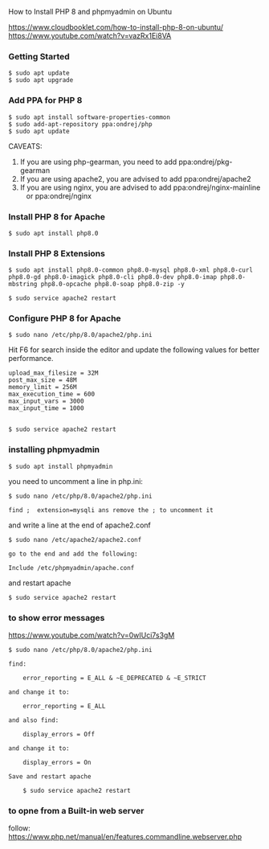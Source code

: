 How to Install PHP 8 and phpmyadmin on Ubuntu

https://www.cloudbooklet.com/how-to-install-php-8-on-ubuntu/
https://www.youtube.com/watch?v=vazRx1Ei8VA

### Getting Started

    $ sudo apt update
    $ sudo apt upgrade


### Add PPA for PHP 8
    $ sudo apt install software-properties-common
    $ sudo add-apt-repository ppa:ondrej/php
    $ sudo apt update

CAVEATS:
1. If you are using php-gearman, you need to add ppa:ondrej/pkg-gearman
2. If you are using apache2, you are advised to add ppa:ondrej/apache2
3. If you are using nginx, you are advised to add ppa:ondrej/nginx-mainline
   or ppa:ondrej/nginx


### Install PHP 8 for Apache

    $ sudo apt install php8.0

### Install PHP 8 Extensions

    $ sudo apt install php8.0-common php8.0-mysql php8.0-xml php8.0-curl php8.0-gd php8.0-imagick php8.0-cli php8.0-dev php8.0-imap php8.0-mbstring php8.0-opcache php8.0-soap php8.0-zip -y

    $ sudo service apache2 restart

### Configure PHP 8 for Apache

    $ sudo nano /etc/php/8.0/apache2/php.ini

Hit F6 for search inside the editor and update the following values for better performance.

    upload_max_filesize = 32M 
    post_max_size = 48M 
    memory_limit = 256M 
    max_execution_time = 600 
    max_input_vars = 3000 
    max_input_time = 1000


    $ sudo service apache2 restart


### installing phpmyadmin

    $ sudo apt install phpmyadmin


you need to uncomment a line in php.ini:

    $ sudo nano /etc/php/8.0/apache2/php.ini

    find ;  extension=mysqli ans remove the ; to uncomment it

and write a line at the end of apache2.conf

    $ sudo nano /etc/apache2/apache2.conf 

    go to the end and add the following:

    Include /etc/phpmyadmin/apache.conf

and restart apache

    $ sudo service apache2 restart


### to show error messages

https://www.youtube.com/watch?v=0wIUci7s3gM

    $ sudo nano /etc/php/8.0/apache2/php.ini

    find:

        error_reporting = E_ALL & ~E_DEPRECATED & ~E_STRICT

    and change it to:
    
        error_reporting = E_ALL 

    and also find:

        display_errors = Off

    and change it to:

        display_errors = On

    Save and restart apache

        $ sudo service apache2 restart



### to opne from a Built-in web server
follow:
https://www.php.net/manual/en/features.commandline.webserver.php